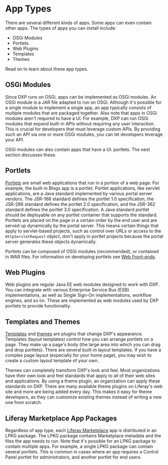 # App Types

There are several different kinds of apps. Some apps can even contain other apps. The types of apps you can install include: 

- OSGi Modules
- Portlets
- Web Plugins
- Templates
- Themes

Read on to learn about these app types. 

## OSGi Modules

Since DXP runs on OSGi, apps can be implemented as OSGi modules. An OSGi module is a JAR file adapted to run on OSGi. Although it's possible for a single module to implement a single app, an app typically consists of multiple modules that are packaged together. Also note that apps in OSGi modules aren't required to have a UI. For example, DXP can run OSGi modules that expand built-in APIs without requiring any user interaction. This is crucial for developers that must leverage custom APIs. By providing such an API via one or more OSGi modules, you can let developers leverage your API. 

OSGi modules can also contain apps that have a UI: portlets. The next section discusses these. 

## Portlets

[Portlets](https://help.liferay.com/hc/en-us/articles/360029046351-Introduction-to-Portlets) are small web applications that run in a portion of a web page. For example, the built-in Blogs app is a portlet. Portlet applications, like servlet applications, are a Java standard implemented by various portal server vendors. The JSR-168 standard defines the portlet 1.0 specification, the JSR-286 standard defines the portlet
2.0 specification, and the JSR-362 standard defines the portlet 3.0 specification. A Java standard portlet should be deployable on any portlet container that supports the standard. Portlets are placed on the page in a certain order by the end user and are served up dynamically by the portal server. This means certain things that apply to servlet-based projects, such as control over URLs or access to the `HttpServletRequest` object, don't apply in portlet projects because the portal server generates these objects dynamically. 

Portlets can be composed of OSGi modules (recommended), or contained in WAR files. For information on developing portlets see [Web Front-ends](https://help.liferay.com/hc/en-us/articles/360028708732-Introduction-to-Developing-Web-Front-Ends). 

## Web Plugins

Web plugins are regular Java EE web modules designed to work with DXP. You can integrate with various Enterprise Service Bus (ESB) implementations, as well as Single Sign-On implementations, workflow engines, and so on. These are implemented as web modules used by DXP portlets to provide functionality. 

## Templates and Themes

[Templates](https://help.liferay.com/hc/en-us/articles/360017887812-Layout-Templates) and [themes](https://help.liferay.com/hc/en-us/articles/360029045971-Themes) are plugins that change DXP's appearance. Templates (layout templates) control how you can arrange portlets on a page. They make up a page's body (the large area into which you can drag and drop portlets). There are several built-in layout templates. If you have a complex page layout (especially for your home page), you may wish to create a custom layout template of your own. 

Themes can completely transform DXP's look and feel. Most organizations have their own look and feel standards that apply to all of their web sites and applications. By using a theme plugin, an organization can apply these standards on DXP. There are many available theme plugins on Liferay's web site and more are being added every day. This makes it easy for theme developers, as they can customize existing themes instead of writing a new one from scratch. 

## Liferay Marketplace App Packages

Regardless of app type, each [Liferay Marketplace](https://web.liferay.com/marketplace) app is distributed in an LPKG package. The LPKG package contains Marketplace  metadata and the files the app needs to run. Note that it's possible for an LPKG  package to contain multiple apps. For example, a single LPKG package can contain  several portlets. This is common in cases where an app requires a Control Panel portlet for administrators, and another portlet for end users. 
